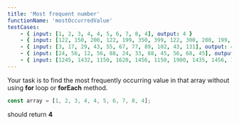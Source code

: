 ```yaml
---
title: 'Most frequent number'
functionName: 'mostOccurredValue'
testCases:
    - { input: [1, 2, 3, 4, 4, 5, 6, 7, 8, 4], output: 4 }
    - { input: [122, 150, 200, 122, 199, 350, 399, 122, 300, 200, 199, 250, 399, 500, 400, 199, 200, 500, 250, 350], output: 122 }
    - { input: [3, 17, 29, 43, 55, 67, 77, 89, 102, 43, 131], output: 43 }
    - { input: [24, 56, 12, 56, 88, 24, 33, 88, 45, 56, 68, 45], output: 56 }
    - { input: [1245, 1432, 1150, 1620, 1456, 1150, 1900, 1435, 1456, 1600, 1300, 1650, 1700, 1700, 1805, 1805, 1245, 1360, 1290, 1320, 1700, 1300], output: 1700 }
---
```


Your task is to find  the most frequently occurring value in that array without using **for** loop or **forEach** method.

 ```js
const array = [1, 2, 3, 4, 4, 5, 6, 7, 8, 4];
 ``` 
 should return **4**

